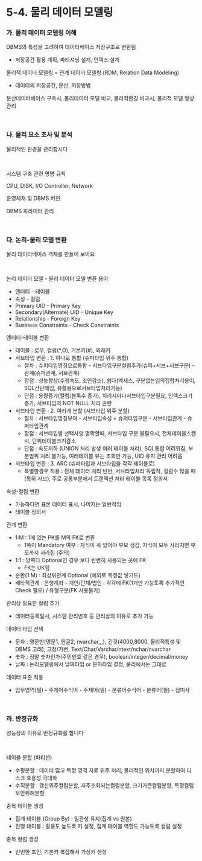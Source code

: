 # 5-4. 물리 데이터 모델링

### **가. 물리 데이터 모델링 이해** 

DBMS의 특성을 고려하여 데이터베이스 저장구조로 변환됨
- 저장공간 활용 계획, 파티셔닝 설계, 인덱스 설계

물리적 데이터 모델링 = 관계 데이터 모델링 (RDM, Relation Data Modeling)
- 데이터의 저장공간, 분산, 저장방법

분산데이터베이스 구축시, 물리데이터 모델 비교, 물리적환경 비교시, 물리적 모델 형상관리

<br>


### **나. 물리 요소 조사 및 분석** 

물리적인 환경을 관리합시다

<br>

시스템 구축 관련 명명 규칙

CPU, DISK, I/O Controller, Network

운영체재 및 DBMS 버전

DBMS 파라미터 관리

<br>


### **다. 논리-물리 모델 변환** 

물리 데이터베이스 객체를 만들어 보아요

<br>

논리 데이터 모델 - 물리 데이터 모델 변환 용어
- 엔터티 - 테이블
- 속성 - 컬럼
- Primary UID - Primary Key
- Secondary(Alternate) UID - Unique Key
- Relationship - Foreign Key
- Business Constraints - Check Constraints

엔터티-테이블 변환
- 테이블 : 로우, 컬럼(*,O), 기본키(#), 외래키 
- 서브타입 변환 : 1. 하나로 통합 (슈퍼타입 위주 통합)
  - 절차 : 슈퍼타입명칭으로통합 - 서브타입구분컬럼추가(슈퍼+서브+서브구분) - 관계(슈퍼관계, 서브관계)
  - 장점 : 성능향상(수행속도, 조인감소), 쉽다(액세스, 구분없는임의집합처리용이, SQL간단해짐, 뷰활용으로서브타입처리가능)
  - 단점 : 용량증가(컬럼/블록수 증가), 치리시마다서브타입구분필요, 인덱스크기증가, 서브타입의 NOT NULL 처리 곤란 
- 서브타입 변환 : 2. 여러개 분할 (서브타입 위주 분할)
  - 절차 : 서브타입명칭부여 - 서브타입속성 + 슈퍼타입구분 - 서브타입관계 - 슈퍼타입관계
  - 장점 : 서브타입별 선택사양 명확할때, 서브타입 구분 불필요시, 전체테이블스캔시, 단위테이블크기감소
  - 단점 : 속도저하 (UNION 처리 발생 여러 테이블 처리), SQL통합 어려워짐, 부분범위 처리 불가능, 여러테이블 뷰는 조회만 가능, UID 유지 관리 어려움
- 서브타입 변환 : 3. ARC (슈퍼타입과 서브타입을 각각 테이블로)
  - 특별한경우 적용 : 전체 데이터 처리 빈번, 서브타입처리 독립적, 컬럼수 많을 때(특히 서브), 주로 공통부분에서 트랜잭션 처리 
테이블 목록 정의서

속성-컬럼 변환
- 가능하다면 표본 데이터 표시, 나머지는 일반적임
- 테이블 정의서

관계 변환
- 1:M : 1에 있는 PK를 M의 FK로 변환
  - 1쪽이 Mandatory 여부 : 자식이 꼭 있어야 부모 생김, 자식이 모두 사라지면 부모까지 사라짐 (주의) 
- 1:1 : 양쪽다 Optional인 경우 보다 빈번히 사용되는 곳에 FK
  - FK는 UK임
- 순환(1:M) : 최상위관계 Optional (예외로 특정값 넣기도)
- 배타적관계 : 은행계좌 - 개인/단체/법인 : 각각에 FK(1개만 가능토록 추가적인 Check 필요) / 유형구분(FK 사용불가) 

관리상 필요한 컬럼 추가
- 데이터등록일시, 시스템 관리번호 등 관리상의 이유로 추가 가능

데이터 타입 선택
- 문자 : 영문만(영문1, 한글2, nvarchar,,,), 긴것(4000,8000, 물리적특성 및 DBMS 고려), 고정/가변, Text/Char/Varchar/ntext/nchar/nvarchar
- 숫자 : 정말 숫자인가(주민번호 같은 경우), boolean/integer/decimal/money
- 날짜 : 논리모델링에서 날짜타입 or 문자타입 결정, 물리에서는 그대로

데이터 표준 적용
- 업무영역(필) - 주제어수식어 - 주제어(필) - 분류어수식어 - 분류어(필) - 접미사

<br>


### **라. 반정규화** 

성능상의 이유로 반정규화를 합니다

<br>

테이블 분할 (파티션)
- 수평분할 : 데이터 많고 특정 영역 자료 위주 처리, 물리적인 위치까지 분할하여 디스크 효용성 극대화
- 수직분할 : 갱신위주컬럼분할, 자주조회되는컬럼분할, 크기가큰컬럼분할, 특정컬럼보안위해분할

중복 테이블 생성
- 집계 테이블 (Group By) : 일관성 유지(집계 vs 원본)
- 진행 테이블 : 활용도 높도록 키 설정, 집계 테이블 역할도 가능토록 컬럼 설정

중복 컬럼 생성
- 빈번한 조인, 기본키 복잡해서 가상키 생성